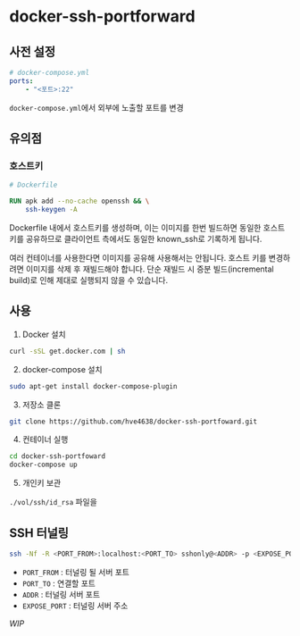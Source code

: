 # docker-ssh-portforward


## 사전 설정

```yml
# docker-compose.yml
ports:
    - "<포트>:22"
```

`docker-compose.yml`에서 외부에 노출할 포트를 변경

## 유의점

### 호스트키 

```dockerfile
# Dockerfile

RUN apk add --no-cache openssh && \
	ssh-keygen -A
```

Dockerfile 내에서 호스트키를 생성하며, 이는 이미지를 한번 빌드하면 동일한 호스트키를 공유하므로 클라이언트 측에서도 동일한 known_ssh로 기록하게 됩니다.

여러 컨테이너를 사용한다면 이미지를 공유해 사용해서는 안됩니다. 호스트 키를 변경하려면 이미지를 삭제 후 재빌드해야 합니다. 단순 재빌드 시 증분 빌드(incremental build)로 인해 제대로 실행되지 않을 수 있습니다.

## 사용

1. Docker 설치
```bash
curl -sSL get.docker.com | sh
```

2. docker-compose 설치
```bash
sudo apt-get install docker-compose-plugin
```

3. 저장소 클론
```bash
git clone https://github.com/hve4638/docker-ssh-portfoward.git
```

4. 컨테이너 실행

```bash
cd docker-ssh-portfoward
docker-compose up
```

5. 개인키 보관

`./vol/ssh/id_rsa` 파일을 

## SSH 터널링

```bash
ssh -Nf -R <PORT_FROM>:localhost:<PORT_TO> sshonly@<ADDR> -p <EXPOSE_PORT> -i /PATH/TO/id_rsa
```

- `PORT_FROM` : 터널링 될 서버 포트
- `PORT_TO` : 연결할 포트
- `ADDR` : 터널링 서버 포트
- `EXPOSE_PORT` : 터널링 서버 주소

*WIP*